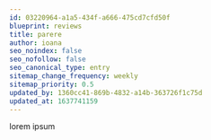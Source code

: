 ```yaml
---
id: 03220964-a1a5-434f-a666-475cd7cfd50f
blueprint: reviews
title: parere
author: ioana
seo_noindex: false
seo_nofollow: false
seo_canonical_type: entry
sitemap_change_frequency: weekly
sitemap_priority: 0.5
updated_by: 1360cc41-869b-4832-a14b-363726f1c75d
updated_at: 1637741159
---
```

lorem ipsum